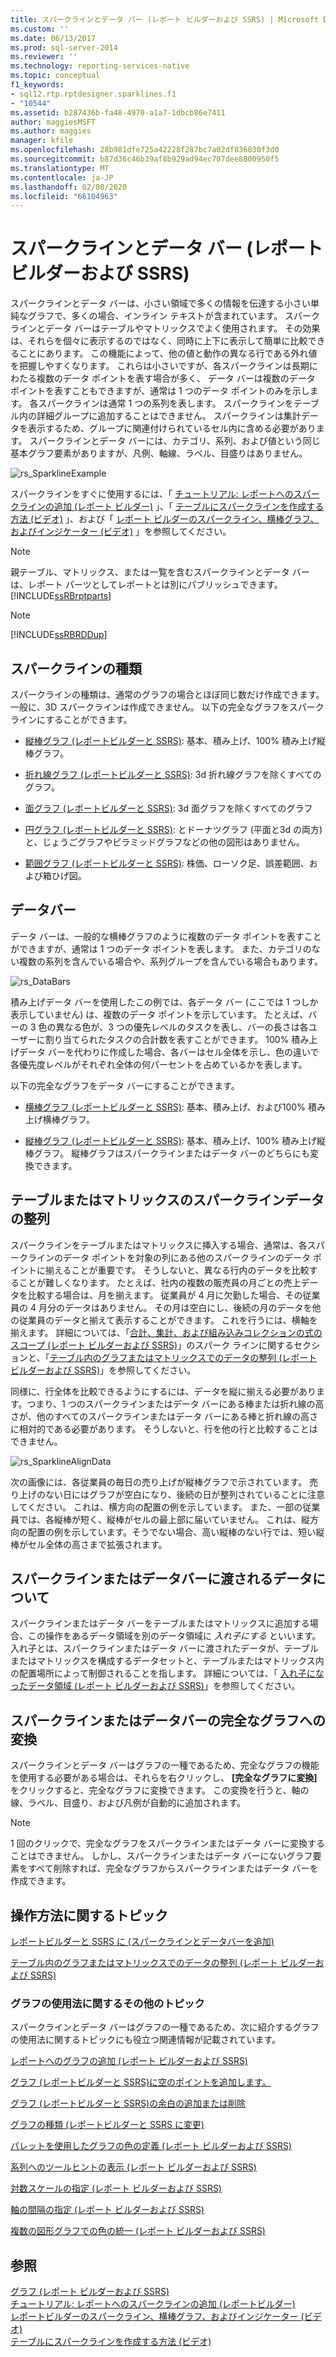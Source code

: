 ```yaml
---
title: スパークラインとデータ バー (レポート ビルダーおよび SSRS) | Microsoft Docs
ms.custom: ''
ms.date: 06/13/2017
ms.prod: sql-server-2014
ms.reviewer: ''
ms.technology: reporting-services-native
ms.topic: conceptual
f1_keywords:
- sql12.rtp.rptdesigner.sparklines.f1
- "10544"
ms.assetid: b287436b-fa48-4970-a1a7-1dbcb86e7411
author: maggiesMSFT
ms.author: maggies
manager: kfile
ms.openlocfilehash: 28b981dfe725a42228f287bc7a02df836030f3d0
ms.sourcegitcommit: b87d36c46b39af8b929ad94ec707dee8800950f5
ms.translationtype: MT
ms.contentlocale: ja-JP
ms.lasthandoff: 02/08/2020
ms.locfileid: "66104963"
---
```

# <a name="sparklines-and-data-bars-report-builder-and-ssrs"></a>スパークラインとデータ バー (レポート ビルダーおよび SSRS)
  スパークラインとデータ バーは、小さい領域で多くの情報を伝達する小さい単純なグラフで、多くの場合、インライン テキストが含まれています。 スパークラインとデータ バーはテーブルやマトリックスでよく使用されます。 その効果は、それらを個々に表示するのではなく、同時に上下に表示して簡単に比較できることにあります。 この機能によって、他の値と動作の異なる行である外れ値を把握しやすくなります。 これらは小さいですが、各スパークラインは長期にわたる複数のデータ ポイントを表す場合が多く、 データ バーは複数のデータ ポイントを表すこともできますが、通常は 1 つのデータ ポイントのみを示します。 各スパークラインは通常 1 つの系列を表します。 スパークラインをテーブル内の詳細グループに追加することはできません。 スパークラインは集計データを表示するため、グループに関連付けられているセル内に含める必要があります。 スパークラインとデータ バーには、カテゴリ、系列、および値という同じ基本グラフ要素がありますが、凡例、軸線、ラベル、目盛りはありません。  
  
 ![rs_SparklineExample](../media/rs-sparklineexample.gif "rs_SparklineExample")  
  
 スパークラインをすぐに使用するには、「 [チュートリアル: レポートへのスパークラインの追加 &#40;レポート ビルダー&#41;](../tutorial-add-a-sparkline-to-your-report-report-builder.md) 」、「 [テーブルにスパークラインを作成する方法 (ビデオ)](https://go.microsoft.com/fwlink/?LinkId=197092) 」、および「 [レポート ビルダーのスパークライン、横棒グラフ、およびインジケーター (ビデオ)](https://technet.microsoft.com/bi/video/ff877165) 」を参照してください。  
  
> [!NOTE]  
>  親テーブル、マトリックス、または一覧を含むスパークラインとデータ バーは、レポート パーツとしてレポートとは別にパブリッシュできます。 [!INCLUDE[ssRBrptparts](../../includes/ssrbrptparts-md.md)]  
  
> [!NOTE]  
>  [!INCLUDE[ssRBRDDup](../../includes/ssrbrddup-md.md)]  
  
##  <a name="KindsofSparklines"></a>スパークラインの種類  
 スパークラインの種類は、通常のグラフの場合とほぼ同じ数だけ作成できます。 一般に、3D スパークラインは作成できません。 以下の完全なグラフをスパークラインにすることができます。  
  
-   [縦棒グラフ &#40;レポートビルダーと SSRS&#41;](charts-report-builder-and-ssrs.md): 基本、積み上げ、100% 積み上げ縦棒グラフ。  
  
-   [折れ線グラフ &#40;レポートビルダーと SSRS&#41;](line-charts-report-builder-and-ssrs.md): 3d 折れ線グラフを除くすべてのグラフ。  
  
-   [面グラフ &#40;レポートビルダーと SSRS&#41;](area-charts-report-builder-and-ssrs.md): 3d 面グラフを除くすべてのグラフ  
  
-   [円グラフ &#40;レポートビルダーと SSRS&#41;](pie-charts-report-builder-and-ssrs.md): とドーナツグラフ (平面と3d の両方) と、じょうごグラフやピラミッドグラフなどの他の図形はありません。  
  
-   [範囲グラフ &#40;レポートビルダーと SSRS&#41;](range-charts-report-builder-and-ssrs.md): 株価、ローソク足、誤差範囲、および箱ひげ図。  
  
##  <a name="DataBars"></a>データバー  
 データ バーは、一般的な横棒グラフのように複数のデータ ポイントを表すことができますが、通常は 1 つのデータ ポイントを表します。 また、カテゴリのない複数の系列を含んでいる場合や、系列グループを含んでいる場合もあります。  
  
 ![rs_DataBars](../media/rs-databars.gif "rs_DataBars")  
  
 積み上げデータ バーを使用したこの例では、各データ バー (ここでは 1 つしか表示していません) は、複数のデータ ポイントを示しています。 たとえば、バーの 3 色の異なる色が、3 つの優先レベルのタスクを表し、バーの長さは各ユーザーに割り当てられたタスクの合計数を表すことができます。 100% 積み上げデータ バーを代わりに作成した場合、各バーはセル全体を示し、色の違いで各優先度レベルがそれぞれ全体の何パーセントを占めているかを表します。  
  
 以下の完全なグラフをデータ バーにすることができます。  
  
-   [横棒グラフ &#40;レポートビルダーと SSRS&#41;](bar-charts-report-builder-and-ssrs.md): 基本、積み上げ、および100% 積み上げ横棒グラフ。  
  
-   [縦棒グラフ &#40;レポートビルダーと SSRS&#41;](charts-report-builder-and-ssrs.md): 基本、積み上げ、100% 積み上げ縦棒グラフ。 縦棒グラフはスパークラインまたはデータ バーのどちらにも変換できます。  

##  <a name="AlignDatainTableMatrix"></a>テーブルまたはマトリックスのスパークラインデータの整列  
 スパークラインをテーブルまたはマトリックスに挿入する場合、通常は、各スパークラインのデータ ポイントを対象の列にある他のスパークラインのデータ ポイントに揃えることが重要です。 そうしないと、異なる行内のデータを比較することが難しくなります。 たとえば、社内の複数の販売員の月ごとの売上データを比較する場合は、月を揃えます。 従業員が 4 月に欠勤した場合、その従業員の 4 月分のデータはありません。 その月は空白にし、後続の月のデータを他の従業員のデータと揃えて表示することができます。 これを行うには、横軸を揃えます。 詳細については、「[合計、集計、および組み込みコレクションの式のスコープ &#40;レポート ビルダーおよび SSRS&#41;](expression-scope-for-totals-aggregates-and-built-in-collections.md)」のスパーク ラインに関するセクションと、「[テーブル内のグラフまたはマトリックスでのデータの整列 &#40;レポート ビルダーおよび SSRS&#41;](align-the-data-in-a-chart-in-a-table-or-matrix-report-builder-and-ssrs.md)」を参照してください。  
  
 同様に、行全体を比較できるようにするには、データを縦に揃える必要があります。つまり、1 つのスパークラインまたはデータ バーにある棒または折れ線の高さが、他のすべてのスパークラインまたはデータ バーにある棒と折れ線の高さに相対的である必要があります。 そうしないと、行を他の行と比較することはできません。  
  
 ![rs_SparklineAlignData](../media/rs-sparklinealigndata.gif "rs_SparklineAlignData")  
  
 次の画像には、各従業員の毎日の売り上げが縦棒グラフで示されています。 売り上げのない日にはグラフが空白になり、後続の日が整列されていることに注意してください。 これは、横方向の配置の例を示しています。 また、一部の従業員では、各縦棒が短く、縦棒がセルの最上部に届いていません。 これは、縦方向の配置の例を示しています。そうでない場合、高い縦棒のない行では、短い縦棒がセル全体の高さまで拡張されます。  

##  <a name="UnderstandScope"></a>スパークラインまたはデータバーに渡されるデータについて  
 スパークラインまたはデータ バーをテーブルまたはマトリックスに追加する場合、この操作をあるデータ領域を別のデータ領域に *入れ子にする* といいます。 入れ子とは、スパークラインまたはデータ バーに渡されたデータが、テーブルまたはマトリックスを構成するデータセットと、テーブルまたはマトリックス内の配置場所によって制御されることを指します。 詳細については、「 [入れ子になったデータ領域 &#40;レポート ビルダーおよび SSRS&#41;](nested-data-regions-report-builder-and-ssrs.md)」を参照してください。  
  
##  <a name="ConvertSparklinetoChart"></a>スパークラインまたはデータバーの完全なグラフへの変換  
 スパークラインとデータ バーはグラフの一種であるため、完全なグラフの機能を使用する必要がある場合は、それらを右クリックし、 **[完全なグラフに変換]** をクリックすると、完全なグラフに変換できます。 この変換を行うと、軸の線、ラベル、目盛り、および凡例が自動的に追加されます。  
  
> [!NOTE]  
>  1 回のクリックで、完全なグラフをスパークラインまたはデータ バーに変換することはできません。 しかし、スパークラインまたはデータ バーにないグラフ要素をすべて削除すれば、完全なグラフからスパークラインまたはデータ バーを作成できます。  

##  <a name="HowTo"></a>操作方法に関するトピック  
 [レポートビルダーと SSRS に &#40;スパークラインとデータバーを追加&#41;](sparklines-and-data-bars-report-builder-and-ssrs.md)  
  
 [テーブル内のグラフまたはマトリックスでのデータの整列 &#40;レポート ビルダーおよび SSRS&#41;](align-the-data-in-a-chart-in-a-table-or-matrix-report-builder-and-ssrs.md)  
  
### <a name="other-how-to-topics-for-charts"></a>グラフの使用法に関するその他のトピック  
 スパークラインとデータ バーはグラフの一種であるため、次に紹介するグラフの使用法に関するトピックにも役立つ関連情報が記載されています。  
  
 [レポートへのグラフの追加 &#40;レポート ビルダーおよび SSRS&#41;](add-a-chart-to-a-report-report-builder-and-ssrs.md)  
  
 [グラフ &#40;レポートビルダーと SSRS&#41;に空のポイントを追加します。](add-empty-points-to-a-chart-report-builder-and-ssrs.md)  
  
 [グラフ &#40;レポートビルダーと SSRS&#41;の余白の追加または削除](add-or-remove-margins-from-a-chart-report-builder-and-ssrs.md)  
  
 [グラフの種類 &#40;レポートビルダーと SSRS に変更&#41;](change-a-chart-type-report-builder-and-ssrs.md)  
  
 [パレットを使用したグラフの色の定義 &#40;レポート ビルダーおよび SSRS&#41;](define-colors-on-a-chart-using-a-palette-report-builder-and-ssrs.md)  
  
 [系列へのツールヒントの表示 (レポート ビルダーおよび SSRS)](show-tooltips-on-a-series-report-builder-and-ssrs.md)  
  
 [対数スケールの指定 &#40;レポート ビルダーおよび SSRS&#41;](specify-a-logarithmic-scale-report-builder-and-ssrs.md)  
  
 [軸の間隔の指定 &#40;レポート ビルダーおよび SSRS&#41;](specify-an-axis-interval-report-builder-and-ssrs.md)  
  
 [複数の図形グラフでの色の統一 &#40;レポート ビルダーおよび SSRS&#41;](shape-charts-report-builder-and-ssrs.md)  
  
## <a name="see-also"></a>参照  
 [グラフ &#40;レポート ビルダーおよび SSRS&#41;](charts-report-builder-and-ssrs.md)   
 [チュートリアル: レポートへのスパークラインの追加 &#40;レポートビルダー&#41;](../tutorial-add-a-sparkline-to-your-report-report-builder.md)   
 [レポートビルダーのスパークライン、横棒グラフ、およびインジケーター (ビデオ)](https://technet.microsoft.com/bi/video/ff877165)   
 [テーブルにスパークラインを作成する方法 (ビデオ)](https://go.microsoft.com/fwlink/?LinkId=197092)  
